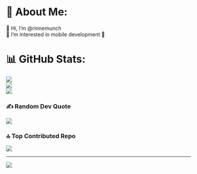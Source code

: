 # 💫 About Me:
👋 Hi, I’m @rinnemunch<br>👀 I’m interested in mobile development 🤳



# 📊 GitHub Stats:
![](https://github-readme-stats.vercel.app/api?username=rinnemunch&theme=tokyonight&hide_border=false&include_all_commits=true&count_private=true)<br/>
![](https://github-readme-streak-stats.herokuapp.com/?user=rinnemunch&theme=tokyonight&hide_border=false)<br/>
![](https://github-readme-stats.vercel.app/api/top-langs/?username=rinnemunch&theme=tokyonight&hide_border=false&include_all_commits=true&count_private=true&layout=compact)

### ✍️ Random Dev Quote
![](https://quotes-github-readme.vercel.app/api?type=vetical&theme=merko)

### 🔝 Top Contributed Repo
![](https://github-contributor-stats.vercel.app/api?username=rinnemunch&limit=5&theme=dark&combine_all_yearly_contributions=true)

---
[![](https://visitcount.itsvg.in/api?id=rinnemunch&icon=6&color=5)](https://visitcount.itsvg.in)

<!-- Proudly created with GPRM ( https://gprm.itsvg.in ) -->
<!---
rinnemunch/rinnemunch is a ✨ special ✨ repository because its `README.md` (this file) appears on your GitHub profile.
You can click the Preview link to take a look at your changes.
--->
